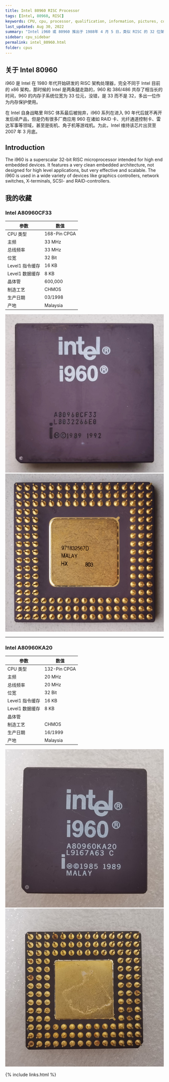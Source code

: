 ```yaml
---
title: Intel 80960 RISC Processor
tags: [Intel, 80960, RISC]
keywords: CPU, cpu, processor, qualification, information, pictures, core, frequency, chip packaging, packaging, cpu info, x86, collection, amd, cyrix, harris, ibm, idt, iit, intel, motorola, nec, sgs, sgs-thomson, siemens, ST, signetics, mhs, ti, texas instruments, ulsi, umc, weitek, zilog, 808x, 8085, 8088, 8086, 80188, 80186, 80286, 286, 80386, 386, i386, Am386, 386sx, 386dx, 486, i486, 586, 486sx, 486dx, overdrive, 487, pentium, 586, 5x86, 386dlc, 386slc, 486dx2, mmx, ppro, pentium-pro, pro, athlon, duron, z80, dirk oppelt, dirk, oppelt, engineering, sample, samples
last_updated: Aug 30, 2022
summary: "Intel i960 或 80960 推出于 1988年 4 月 5 日，类似 RISC 的 32 位架构，主要地使用在嵌入式系统。"
sidebar: cpu_sidebar
permalink: intel_80960.html
folder: cpus
---
```


## 关于 Intel 80960

i960 是 Intel 在 1980 年代开始研发的 RISC 架构处理器，完全不同于 Intel 目前的 x86 架构，那时候的 Intel 是两条腿走路的，960 和 386/486 共存了相当长的时间，960 的内存子系统位宽为 33 位元，没错，是 33 而不是 32，多出一位作为内存保护使用。

在 Intel 自身战略里 RISC 体系最后被抛弃，i960 系列在进入 90 年代后就不再开发后续产品，但是仍有很多厂商应用 960 在诸如 RAID 卡、光纤通道控制卡、雷达军事等领域，甚至是街机、角子机等游戏机。为此，Intel 维持该芯片出货至 2007 年 3 月底。

## Introduction

The i960 is a superscalar 32-bit RISC microprocessor intended for high end embedded devices. It features a very clean embedded architecture, not designed for high level applications, but very effective and scalable. The i960 is used in a wide variety of devices like graphics controllers, network switches, X-terminals, SCSI- and RAID-controllers.

## 我的收藏

### Intel A80960CF33

| 参数 | 数值 |
| ------ | ------ |
| CPU 类型 | 168-Pin CPGA |
| 主频 | 33 MHz |
| 总线频率 | 33 MHz |
| 位宽 | 32 Bit |
| Level1 指令缓存 | 16 KB |
| Level1 数据缓存 | 8 KB |
| 晶体管 | 600,000 |
| 制造工艺 | CHMOS |
| 生产日期 | 03/1998 |
| 产地 | Malaysia |

![Intel A80960CF33 正面](/images/cpus/Intel/Intel_A80960CF33_1.jpg)
![Intel A80960CF33 反面](/images/cpus/Intel/Intel_A80960CF33_2.jpg)

---------

### Intel A80960KA20

| 参数 | 数值 |
| ------ | ------ |
| CPU 类型 | 132-Pin CPGA |
| 主频 | 20 MHz |
| 总线频率 | 20 MHz |
| 位宽 | 32 Bit |
| Level1 指令缓存 | 16 KB |
| Level1 数据缓存 | 8 KB |
| 晶体管 |  |
| 制造工艺 | CHMOS |
| 生产日期 | 16/1999 |
| 产地 | Malaysia |

![Intel A80960KA20 正面](/images/cpus/Intel/Intel_A80960KA20_1.jpg)
![Intel A80960KA20 反面](/images/cpus/Intel/Intel_A80960KA20_2.jpg)

{% include links.html %}

